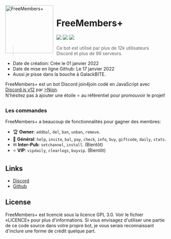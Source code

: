 <img width="150" height="150" align="left" style="float: left; margin: 0 10px 0 0;" alt="FreeMembers+" src="https://cdn.discordapp.com/attachments/767084365451886662/770649088667811861/avatar.png">  

# FreeMembers+

[![](https://img.shields.io/discord/929192992160481331.svg?logo=discord&colorB=7289DA)](https://discord.gg/j4jfr)
[![](https://img.shields.io/badge/discord.js-v12.0.0--dev-blue.svg?logo=npm)](https://github.com/discordjs)
[![](https://img.shields.io/badge/paypal-donate-blue.svg)](https://www.paypal.me/niondiscord)

> Ce bot est utilisé par plus de 12k utilisateurs Discord et plus de 99 serveurs.

* Date de création: Crée le 01 janvier 2022
* Date de mise en ligne Github: Le 17 janvier 2022
* Aussi je pisse dans la bouche à GalackBITE.

FreeMembers+ est un bot Discord join4join codé en JavaScript avec [Discord.js v12](https://discord.js.org) par [>Nion](https://github.com/nionledev).  
N'hésitez pas à ajouter une étoile ⭐ au référentiel pour promouvoir le projet!

### Les commandes

FreeMembers+ a beaucoup de fonctionnalités pour gagner des membres:

*   🏆 **Owner**: `addbal`, `del`, `ban`, `unban`, `remove`. 
*   💎 **Général**: `help`, `invite`, `bal`, `pay`, `check`, `info`, `buy`, `giftcode`, `daily`, `stats`.
*   ✉ **Inter-Pub**: `setchannel`, `install`. (Bientôt)
*   ⭐ **VIP**: `vipdaily`, `clearlogs`, `buyvip`. (Bientôt)

## Links

*   [Discord](https://discord.gg/j4jfr)
*   [Github](https://github.com/nionledev)

## License

FreeMembers+ est licencié sous la licence GPL 3.0. Voir le fichier «LICENCE» pour plus d'informations. Si vous envisagez d'utiliser une partie de ce code source dans votre propre bot, je vous serais reconnaissant d'inclure une forme de crédit quelque part.
